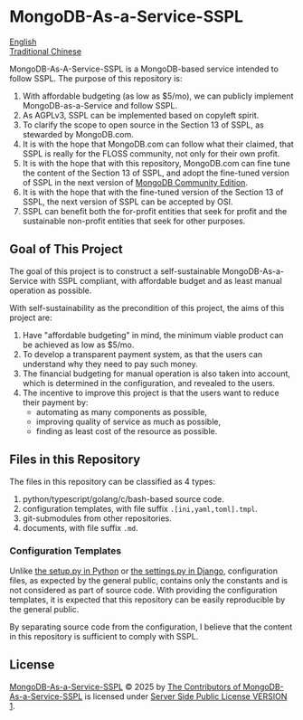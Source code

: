 # MongoDB-As-a-Service-SSPL

[English](README.en.md) \
[Traditional Chinese](README.zh-hant.md)

MongoDB-As-A-Service-SSPL is a MongoDB-based service intended to follow SSPL.
The purpose of this repository is:

1. With affordable budgeting (as low as $5/mo), we can publicly implement MongoDB-as-a-Service and follow SSPL.
2. As AGPLv3, SSPL can be implemented based on copyleft spirit.
3. To clarify the scope to open source in the Section 13 of SSPL, as stewarded by MongoDB.com.
4. It is with the hope that MongoDB.com can follow what their claimed, that SSPL is really for the FLOSS community, not only for their own profit.
5. It is with the hope that with this repository, MongoDB.com can fine tune the content of the Section 13 of SSPL, and adopt the fine-tuned version of SSPL in the next version of [MongoDB Community Edition](https://github.com/mongodb/mongo).
6. It is with the hope that with the fine-tuned version of the Section 13 of SSPL, the next version of SSPL can be accepted by OSI.
7. SSPL can benefit both the for-profit entities that seek for profit and the sustainable non-profit entities that seek for other purposes.

## Goal of This Project

The goal of this project is to construct a self-sustainable MongoDB-As-a-Service with SSPL compliant, with affordable budget and as least manual operation as possible.

With self-sustainability as the precondition of this project, the aims of this project are:
1. Have "affordable budgeting" in mind, the minimum viable product can be achieved as low as $5/mo.
2. To develop a transparent payment system, as that the users can understand why they need to pay such money.
3. The financial budgeting for manual operation is also taken into account, which is determined in the configuration, and revealed to the users.
4. The incentive to improve this project is that the users want to reduce their payment by:
    * automating as many components as possible,
    * improving quality of service as much as possible,
    * finding as least cost of the resource as possible.

## Files in this Repository

The files in this repository can be classified as 4 types:

1. python/typescript/golang/c/bash-based source code.
2. configuration templates, with file suffix `.[ini,yaml,toml].tmpl`.
3. git-submodules from other repositories.
4. documents, with file suffix `.md`.

### Configuration Templates
Unlike [the setup.py in Python](https://packaging.python.org/en/latest/guides/distributing-packages-using-setuptools/#setup-py) or [the settings.py in Django](https://docs.djangoproject.com/en/5.2/topics/settings/), configuration files, as expected by the general public, contains only the constants and is not considered as part of source code. With providing the configuration templates,
it is expected that this repository can be easily reproducible by the general public.

By separating source code from the configuration, I believe that the content in this repository is sufficient to comply with SSPL.

## License

[MongoDB-As-a-Service-SSPL](https://github.com/chhsiao1981/MongoDB-As-a-Service-SSPL) © 2025 by [The Contributors of MongoDB-As-a-Service-SSPL](https://github.com/chhsiao1981/MongoDB-As-a-Service-SSPL/graphs/contributors) is licensed under [Server Side Public License VERSION 1](https://www.mongodb.com/legal/licensing/server-side-public-license).
